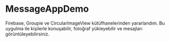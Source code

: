 # MessageAppDemo
 Firebase, Groupie ve CircularImageView kütüfhanelerinden yararlandım. Bu uygulma ile kişilerle konuşabilir, fotoğraf yükleyebilir  ve mesajları görüntüleyebilirsiniz.
